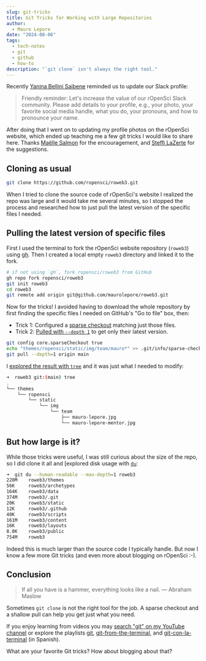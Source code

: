 ```yaml
---
slug: git-tricks
title: Git Tricks for Working with Large Repositories
author:
  - Mauro Lepore
date: "2024-08-06"
tags:
  - tech-notes
  - git
  - github
  - how-to
description: "`git clone` isn't always the right tool."
---
```


Recently [Yanina Bellini Saibene](/author/yanina-bellini-saibene/) reminded us
to update our Slack profile:

> Friendly reminder: Let's increase the value of our rOpenSci Slack community.
Please add details to your profile, e.g., your photo, your favorite social media
handle, what you do, your pronouns, and how to pronounce your name.

After doing that I went on to updating my profile photos on the rOpenSci
website, which ended up teaching me a few git tricks I would like to share here.
Thanks [Maëlle Salmon](/author/ma%C3%ABlle-salmon/) for the encouragement, and
[Steffi LaZerte](/author/steffi-lazerte/) for the suggestions.

## Cloning as usual

```bash
git clone https://github.com/ropensci/roweb3.git
```

When I tried to clone the source code of rOpenSci's website I realized the repo
was large and it would take me several minutes, so I stopped the process and
researched how to just pull the latest version of the specific files I needed.

## Pulling the latest version of specific files

First I used the terminal to fork the rOpenSci website repository (`roweb3`)
using [gh](https://cli.github.com/). Then I created a local empty `roweb3`
directory and linked it to the fork.

```bash
# if not using `gh`, fork ropensci/roweb3 from GitHub
gh repo fork ropensci/roweb3
git init roweb3
cd roweb3
git remote add origin git@github.com/maurolepore/roweb3.git
```

Now for the tricks! I avoided having to download the whole repository by first
finding the specific files I needed on GitHub's "Go to file" box, then:

* Trick 1: Configured a [sparse
checkout](https://git-scm.com/docs/git-sparse-checkout) matching just those
files.
* Trick 2: [Pulled with `--depth
1`](https://git-scm.com/docs/git-pull#Documentation/git-pull.txt---depthltdepthgt)
to get only their latest version.

```bash
git config core.sparseCheckout true
echo "themes/ropensci/static/img/team/mauro*" >> .git/info/sparse-checkout
git pull --depth=1 origin main
```

I [explored the result with
`tree`](https://manpages.ubuntu.com/manpages/bionic/man1/tree.1.html) and it was
just what I needed to modify:

```bash
➜  roweb3 git:(main) tree
.
└── themes
    └── ropensci
        └── static
            └── img
                └── team
                    ├── mauro-lepore.jpg
                    └── mauro-lepore-mentor.jpg
```

## But how large is it?

While those tricks were useful, I was still curious about the size of the repo,
so I did clone it all and [explored disk usage with
[`du`](https://manpages.ubuntu.com/manpages/bionic/man1/du.1.html):

```bash
➜  git du --human-readable --max-depth=1 roweb3
220M    roweb3/themes
56K     roweb3/archetypes
164K    roweb3/data
374M    roweb3/.git
20K     roweb3/static
12K     roweb3/.github
40K     roweb3/scripts
161M    roweb3/content
16K     roweb3/layouts
8.0K    roweb3/public
754M    roweb3
```

Indeed this is much larger than the source code I typically handle. But now I
know a few more Git tricks (and even more about blogging on rOpenSci :-).

## Conclusion

> If all you have is a hammer, everything looks like a nail. — Abraham Maslow

Sometimes `git clone` is not the right tool for the job. A sparse checkout and a
shallow pull can help you get just what you need.

If you enjoy learning from videos you may [search "git" on my YouTube
channel](https://www.youtube.com/leporemauro/search?query=git) or explore the
playlists
[git](https://www.youtube.com/playlist?list=PLvgdJdJDL-AOHkwiaMvYhPKVjiD9vzZIo),
[git-from-the-terminal](https://www.youtube.com/playlist?list=PLvgdJdJDL-AMyv06bsXoXkGmxmaV9U6Ts),
and
[git-con-la-terminal](https://www.youtube.com/playlist?list=PLvgdJdJDL-APwLSt89PJgI72UGVNUjOKl)
(in Spanish).

What are your favorite Git tricks? How about blogging about that?
